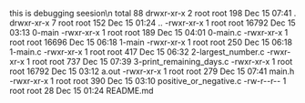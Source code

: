 this is debugging seesion\n
total 88
drwxr-xr-x 2 root root   198 Dec 15 07:41 .
drwxr-xr-x 7 root root   152 Dec 15 01:24 ..
-rwxr-xr-x 1 root root 16792 Dec 15 03:13 0-main
-rwxr-xr-x 1 root root   189 Dec 15 04:01 0-main.c
-rwxr-xr-x 1 root root 16696 Dec 15 06:18 1-main
-rwxr-xr-x 1 root root   250 Dec 15 06:18 1-main.c
-rwxr-xr-x 1 root root   417 Dec 15 06:32 2-largest_number.c
-rwxr-xr-x 1 root root   737 Dec 15 07:39 3-print_remaining_days.c
-rwxr-xr-x 1 root root 16792 Dec 15 03:12 a.out
-rwxr-xr-x 1 root root   279 Dec 15 07:41 main.h
-rwxr-xr-x 1 root root   390 Dec 15 03:10 positive_or_negative.c
-rw-r--r-- 1 root root    28 Dec 15 01:24 README.md
